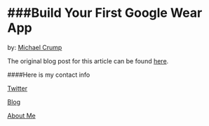 ###Build Your First Google Wear App
================

by: [Michael Crump](http://twitter.com/mbcrump)

The original blog post for this article can be found [here](http://developer.telerik.com/featured/build-your-first-google-wear-app/).

####Here is my contact info

[Twitter](http://twitter.com/mbcrump)

[Blog](http://michaelcrump.net)

[About Me](http://about.me/mbcrump)